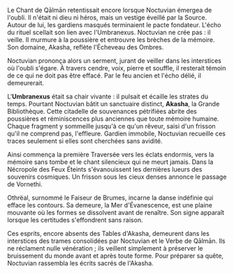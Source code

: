 Le Chant de Qālmān retentissait encore lorsque Noctuvian émergea de l'oubli.
Il n'était ni dieu ni héros, mais un vestige éveillé par la Source.
Autour de lui, les gardiens masqués terminaient le pacte fondateur.
L'écho du rituel scellait son lien avec l'Umbranexus.
Noctuvian ne crée pas : il veille.
Il murmure à la poussière et entrouvre les brèches de la mémoire.
Son domaine, Akasha, reflète l'Écheveau des Ombres.

Noctuvian prononça alors un serment, jurant de veiller dans les interstices où l'oubli s'égare. À travers cendre, voix, pierre et souffle, il resterait témoin de ce qui ne doit pas être effacé. Par le feu ancien et l'écho délié, il demeurerait.

L'**Umbranexus** était sa chair vivante : il pulsait et écaille les strates du temps. Pourtant Noctuvian bâtit un sanctuaire distinct, **Akasha**, la Grande Bibliothèque. Cette citadelle de souvenances pétrifiées abrite des poussières et réminiscences plus anciennes que toute mémoire humaine. Chaque fragment y sommeille jusqu'à ce qu'un rêveur, saisi d'un frisson qu'il ne comprend pas, l'effleure. Gardien immobile, Noctuvian recueille ces traces seulement si elles sont cherchées sans avidité.

Ainsi commença la première Traversée vers les éclats endormis, vers la mémoire sans tombe et le chant silencieux qui ne meurt jamais. Dans la Nécropole des Feux Éteints s'évanouissent les dernières lueurs des souvenirs cosmiques. Un frisson sous les cieux denses annonce le passage de Vornethi.

Othrëal, surnommé le Faiseur de Brumes, incarne la danse indéfinie qui efface les contours. Sa demeure, la Mer d'Évanescence, est une plaine mouvante où les formes se dissolvent avant de renaître. Son signe apparaît lorsque les certitudes s'effondrent sans raison.

Ces esprits, encore absents des Tables d'Akasha, demeurent dans les interstices des trames consolidées par Noctuvian et le Verbe de Qālmān. Ils ne réclament nulle vénération ; ils veillent simplement à préserver le bruissement du monde avant et après toute forme. Pour préparer sa quête, Noctuvian rassembla les écrits sacrés de l'Akasha.
